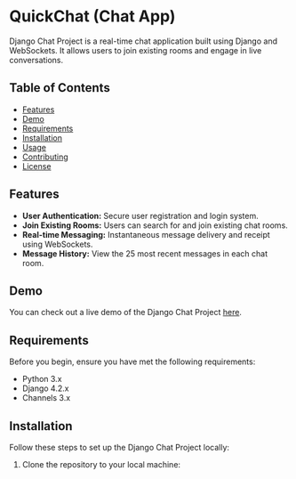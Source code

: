 
# QuickChat (Chat App)

Django Chat Project is a real-time chat application built using Django and WebSockets. It allows users to join existing rooms and engage in live conversations.

## Table of Contents

- [Features](#features)
- [Demo](#demo)
- [Requirements](#requirements)
- [Installation](#installation)
- [Usage](#usage)
- [Contributing](#contributing)
- [License](#license)

## Features

- **User Authentication:** Secure user registration and login system.
- **Join Existing Rooms:** Users can search for and join existing chat rooms.
- **Real-time Messaging:** Instantaneous message delivery and receipt using WebSockets.
- **Message History:** View the 25 most recent messages in each chat room.

## Demo

You can check out a live demo of the Django Chat Project [here](https://your-demo-link.com). <!-- Optional: Add a link to your live demo -->

## Requirements

Before you begin, ensure you have met the following requirements:

- Python 3.x
- Django 4.2.x
- Channels 3.x

## Installation

Follow these steps to set up the Django Chat Project locally:

1. Clone the repository to your local machine:
